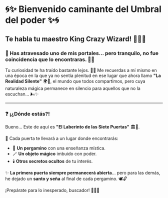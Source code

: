 # 🌀✨ **Bienvenido caminante del Umbral del poder** ✨🌀

## Te habla tu maestro **King Crazy Wizard**! 🧙‍♂️👑  
### 🌟 Has atravesado uno de mis portales... pero tranquilo, no fue coincidencia que lo encontraras. 🌌🔮  

Tu curiosidad te ha traído bastante lejos. 🚪💫 Me recuerdas a mí mismo en una época en la que ya no sentía plenitud en ese lugar que ahora llamo **"La Realidad Silente"** 🌍🔕, el mundo que todos compartimos, pero cuya naturaleza mágica permanece en silencio para aquellos que no la escuchan... 🌬️✨  

---

### ❓ **¡¿Dónde estás?!**  
Bueno... Este de aquí es **"El Laberinto de las Siete Puertas"** 🏛️🔑.  

🌟 Cada puerta te llevará a un lugar donde encontrarás:  
- 📜 **Un pergamino** con una enseñanza mística.  
- 🪄 **Un objeto mágico** imbuido con poder.  
- 🕯️ **Otros secretos ocultos** de tu interés.  

✨ **La primera puerta siempre permanecerá abierta**... pero para las demás, he dejado un **santo y seña** al final de cada pergamino. 🕊️🔓  

¡Prepárate para lo inesperado, buscador! 🚶‍♂️✨
